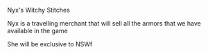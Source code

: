 Nyx's Witchy Stitches

Nyx is a travelling merchant that will sell all the armors that we have available in the game

She will be exclusive to NSWf

